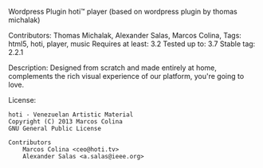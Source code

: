 Wordpress Plugin hoti™ player
(based on wordpress plugin by thomas michalak)

Contributors: Thomas Michalak, Alexander Salas, Marcos Colina,
Tags: html5, hoti, player, music
Requires at least: 3.2
Tested up to: 3.7
Stable tag: 2.2.1

Description: Designed from scratch and made ​​entirely at home, complements the rich visual experience of our platform, you're going to love.

License:

    hoti - Venezuelan Artistic Material
    Copyright (C) 2013 Marcos Colina
    GNU General Public License
	
	Contributors
		Marcos Colina <ceo@hoti.tv>
		Alexander Salas <a.salas@ieee.org>